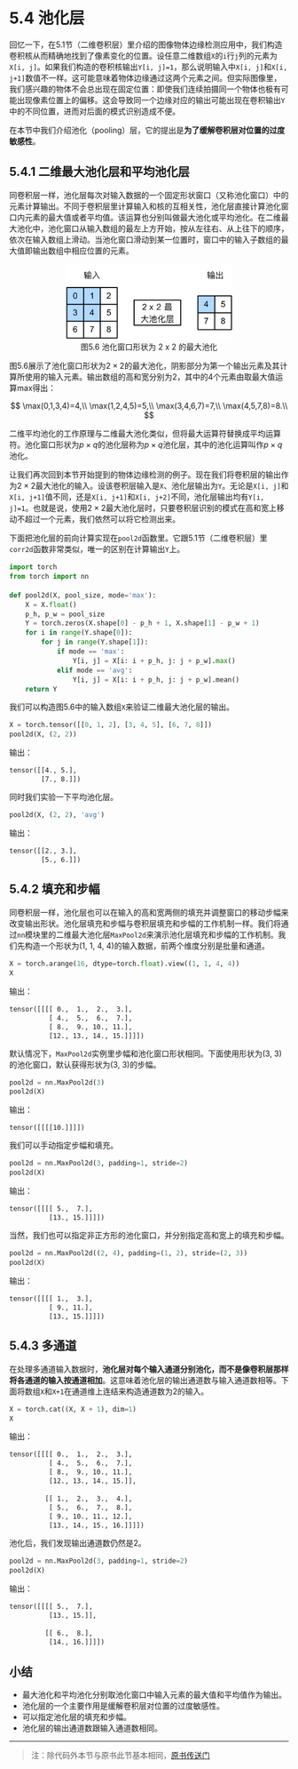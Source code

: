 # 5.4 池化层

回忆一下，在5.1节（二维卷积层）里介绍的图像物体边缘检测应用中，我们构造卷积核从而精确地找到了像素变化的位置。设任意二维数组`X`的`i`行`j`列的元素为`X[i, j]`。如果我们构造的卷积核输出`Y[i, j]=1`，那么说明输入中`X[i, j]`和`X[i, j+1]`数值不一样。这可能意味着物体边缘通过这两个元素之间。但实际图像里，我们感兴趣的物体不会总出现在固定位置：即使我们连续拍摄同一个物体也极有可能出现像素位置上的偏移。这会导致同一个边缘对应的输出可能出现在卷积输出`Y`中的不同位置，进而对后面的模式识别造成不便。

在本节中我们介绍池化（pooling）层，它的提出是**为了缓解卷积层对位置的过度敏感性**。

## 5.4.1 二维最大池化层和平均池化层

同卷积层一样，池化层每次对输入数据的一个固定形状窗口（又称池化窗口）中的元素计算输出。不同于卷积层里计算输入和核的互相关性，池化层直接计算池化窗口内元素的最大值或者平均值。该运算也分别叫做最大池化或平均池化。在二维最大池化中，池化窗口从输入数组的最左上方开始，按从左往右、从上往下的顺序，依次在输入数组上滑动。当池化窗口滑动到某一位置时，窗口中的输入子数组的最大值即输出数组中相应位置的元素。

<div align=center>
<img width="300" src="../img/chapter05/5.4_pooling.svg"/>
</div>
<div align=center>图5.6 池化窗口形状为 2 x 2 的最大池化</div>

图5.6展示了池化窗口形状为$2\times 2$的最大池化，阴影部分为第一个输出元素及其计算所使用的输入元素。输出数组的高和宽分别为2，其中的4个元素由取最大值运算$\text{max}$得出：

$$
\max(0,1,3,4)=4,\\
\max(1,2,4,5)=5,\\
\max(3,4,6,7)=7,\\
\max(4,5,7,8)=8.\\
$$


二维平均池化的工作原理与二维最大池化类似，但将最大运算符替换成平均运算符。池化窗口形状为$p \times q$的池化层称为$p \times q$池化层，其中的池化运算叫作$p \times q$池化。

让我们再次回到本节开始提到的物体边缘检测的例子。现在我们将卷积层的输出作为$2\times 2$最大池化的输入。设该卷积层输入是`X`、池化层输出为`Y`。无论是`X[i, j]`和`X[i, j+1]`值不同，还是`X[i, j+1]`和`X[i, j+2]`不同，池化层输出均有`Y[i, j]=1`。也就是说，使用$2\times 2$最大池化层时，只要卷积层识别的模式在高和宽上移动不超过一个元素，我们依然可以将它检测出来。

下面把池化层的前向计算实现在`pool2d`函数里。它跟5.1节（二维卷积层）里`corr2d`函数非常类似，唯一的区别在计算输出`Y`上。

``` python
import torch
from torch import nn

def pool2d(X, pool_size, mode='max'):
    X = X.float()
    p_h, p_w = pool_size
    Y = torch.zeros(X.shape[0] - p_h + 1, X.shape[1] - p_w + 1)
    for i in range(Y.shape[0]):
        for j in range(Y.shape[1]):
            if mode == 'max':
                Y[i, j] = X[i: i + p_h, j: j + p_w].max()
            elif mode == 'avg':
                Y[i, j] = X[i: i + p_h, j: j + p_w].mean()       
    return Y
```

我们可以构造图5.6中的输入数组`X`来验证二维最大池化层的输出。

``` python
X = torch.tensor([[0, 1, 2], [3, 4, 5], [6, 7, 8]])
pool2d(X, (2, 2))
```
输出：
```
tensor([[4., 5.],
        [7., 8.]])
```

同时我们实验一下平均池化层。

``` python
pool2d(X, (2, 2), 'avg')
```
输出：
```
tensor([[2., 3.],
        [5., 6.]])
```

## 5.4.2 填充和步幅

同卷积层一样，池化层也可以在输入的高和宽两侧的填充并调整窗口的移动步幅来改变输出形状。池化层填充和步幅与卷积层填充和步幅的工作机制一样。我们将通过`nn`模块里的二维最大池化层`MaxPool2d`来演示池化层填充和步幅的工作机制。我们先构造一个形状为(1, 1, 4, 4)的输入数据，前两个维度分别是批量和通道。

``` python
X = torch.arange(16, dtype=torch.float).view((1, 1, 4, 4))
X
```
输出：
```
tensor([[[[ 0.,  1.,  2.,  3.],
          [ 4.,  5.,  6.,  7.],
          [ 8.,  9., 10., 11.],
          [12., 13., 14., 15.]]]])
```

默认情况下，`MaxPool2d`实例里步幅和池化窗口形状相同。下面使用形状为(3, 3)的池化窗口，默认获得形状为(3, 3)的步幅。

``` python
pool2d = nn.MaxPool2d(3)
pool2d(X) 
```
输出：
```
tensor([[[[10.]]]])
```

我们可以手动指定步幅和填充。

``` python
pool2d = nn.MaxPool2d(3, padding=1, stride=2)
pool2d(X)
```
输出：
```
tensor([[[[ 5.,  7.],
          [13., 15.]]]])
```

当然，我们也可以指定非正方形的池化窗口，并分别指定高和宽上的填充和步幅。

``` python
pool2d = nn.MaxPool2d((2, 4), padding=(1, 2), stride=(2, 3))
pool2d(X)
```
输出：
```
tensor([[[[ 1.,  3.],
          [ 9., 11.],
          [13., 15.]]]])
```

## 5.4.3 多通道

在处理多通道输入数据时，**池化层对每个输入通道分别池化，而不是像卷积层那样将各通道的输入按通道相加**。这意味着池化层的输出通道数与输入通道数相等。下面将数组`X`和`X+1`在通道维上连结来构造通道数为2的输入。

``` python
X = torch.cat((X, X + 1), dim=1)
X
```
输出：
```
tensor([[[[ 0.,  1.,  2.,  3.],
          [ 4.,  5.,  6.,  7.],
          [ 8.,  9., 10., 11.],
          [12., 13., 14., 15.]],

         [[ 1.,  2.,  3.,  4.],
          [ 5.,  6.,  7.,  8.],
          [ 9., 10., 11., 12.],
          [13., 14., 15., 16.]]]])
```

池化后，我们发现输出通道数仍然是2。

``` python
pool2d = nn.MaxPool2d(3, padding=1, stride=2)
pool2d(X)
```
输出：
```
tensor([[[[ 5.,  7.],
          [13., 15.]],

         [[ 6.,  8.],
          [14., 16.]]]])
```

## 小结

* 最大池化和平均池化分别取池化窗口中输入元素的最大值和平均值作为输出。
* 池化层的一个主要作用是缓解卷积层对位置的过度敏感性。
* 可以指定池化层的填充和步幅。
* 池化层的输出通道数跟输入通道数相同。


-----------
> 注：除代码外本节与原书此节基本相同，[原书传送门](https://zh.d2l.ai/chapter_convolutional-neural-networks/pooling.html)



